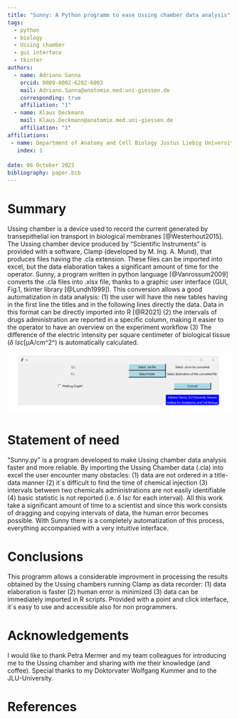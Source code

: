 ```yaml
---
title: "Sunny: A Python programm to ease Ussing chamber data analysis"
tags: 
  - python
  - biology
  - Ussing chamber
  - gui interface
  - tkinter  
authors:
  - name: Adriano Sanna 
    orcid: 0009-0002-6282-6003
    mail: Adriano.Sanna@anatomie.med.uni-giessen.de
    corresponding: true
    affiliation: "1"
  - name: Klaus Deckmann 
    mail: Klaus.Deckmann@anatomie.med.uni-giessen.de
    affiliation: "1"
affiliations:
 - name: Department of Anatomy and Cell Biology Justus Liebig University (JLU) Giessen, Germany
   index: 1
   
date: 06 October 2023
bibliography: paper.bib
---
```


# Summary

Ussing chamber is a device used to record the current generated by transepithelial ion transport in biological membranes [@Westerhout2015]. The Ussing chamber device produced by “Scientific Instruments” is provided with a software, Clamp (developed by M. Ing. A. Mund),  that produces files having the .cla extension. These files can be imported into excel, but the data elaboration takes a significant amount of time for the operator. Sunny, a program written in python language [@Vanrossum2009] converts the .cla files into .xlsx file, thanks to a graphic user interface (GUI, Fig.1, tkinter library [@Lundh1999]). This conversion allows a good automatization in data analysis: (1) the user will have the new tables having in the first line the titles and in the following lines directly the data. Data in this format can be directly imported into R [@R2021] (2) the intervals of drugs administration are reported in a specific column, making it easier to the operator to have an overview on the experiment workflow (3) The difference of the electric intensity per square centimeter of biological tissue ($\delta$ I*sc*[µA/cm^2^) is automatically calculated.

![Sunny is provided with a graphic user interface.](image.png)

# Statement of need

"Sunny.py" is a program developed to make Ussing chamber data analysis faster and more reliable. By importing the Ussing Chamber data (.cla) into excel the user encounter many obstacles: (1) data are not ordered in a title-data manner (2) it´s difficult to find the time of chemical injection (3) intervals between two chemicals administrations are not easily identifiable (4) basic statistic is not reported (i.e. $\delta$ I*sc* for each interval). All this work take a significant amount of time to a  scientist and since this work consists of dragging and copying intervals of data, the human error becomes possible. With Sunny there is a completely automatization of this process, everything accompanied with a very intuitive interface.

# Conclusions
This programm allows a considerable improvment in processing the results obtained by the Ussing chambers running Clamp as data recorder: (1) data elaboration is faster (2) human error is minimized (3) data can be immediately imported in R scripts. Provided with a point and click interface, it´s easy to use and accessible also for non programmers. 

# Acknowledgements

I would like to thank Petra Mermer and my team colleagues for introducing me to the Ussing chamber and sharing with me their knowledge (and coffee).
Special thanks to my Doktorvater Wolfgang Kummer and to the JLU-University.

# References

